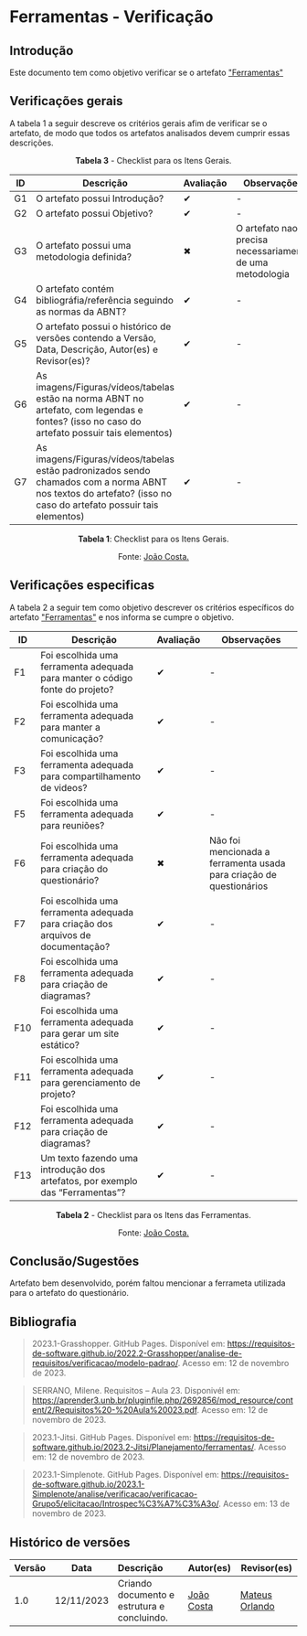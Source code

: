 # Ferramentas - Verificação

## Introdução
Este documento tem como objetivo verificar se o artefato ["Ferramentas"](https://requisitos-de-software.github.io/2023.2-Jitsi/Planejamento/ferramentas/)

## Verificações gerais
A tabela 1 a seguir descreve os critérios gerais afim de verificar se o artefato, de modo que todos os artefatos analisados devem cumprir essas descrições.

<center>

**Tabela 3** - Checklist para os Itens Gerais.

 ID | Descrição | Avaliação | Observações |
| ---| -------- | --------- | ------------ |
| G1  | O artefato possui Introdução? | ✔  | - |
| G2  | O artefato possui Objetivo? | ✔ | - |
| G3  | O artefato possui uma metodologia definida? | ✖ | O artefato nao precisa necessariamente de uma metodologia |
| G4  | O artefato contém bibliográfia/referência seguindo as normas da ABNT? | ✔ | - |
| G5  | O artefato possui o histórico de versões contendo a Versão, Data, Descrição, Autor(es) e Revisor(es)? | ✔ | - |
| G6  | As imagens/Figuras/vídeos/tabelas estão na norma ABNT no artefato, com legendas e fontes? (isso no caso do artefato possuir tais elementos) | ✔ | - |
| G7  | As imagens/Figuras/vídeos/tabelas estão padronizados sendo chamados com a norma ABNT nos textos do artefato? (isso no caso do artefato possuir tais elementos) | ✔ | - |

**Tabela 1**: Checklist para os Itens Gerais.

Fonte: [João Costa.](https://github.com/jvcostta)

</center>

## Verificações especificas
A tabela 2 a seguir tem como objetivo descrever os critérios específicos do artefato ["Ferramentas"](https://requisitos-de-software.github.io/2023.2-Jitsi/Planejamento/ferramentas/) e nos informa se cumpre o objetivo.

<center>

| ID | Descrição | Avaliação | Observações |
| ---| -------- | --------- | ------------ |
| F1 | Foi escolhida uma ferramenta adequada para manter o código fonte do projeto? | ✔ | - |
| F2 | Foi escolhida uma ferramenta adequada para manter a comunicação? | ✔ | - |
| F3 | Foi escolhida uma ferramenta adequada para compartilhamento de videos? | ✔ | - |
| F5 | Foi escolhida uma ferramenta adequada para reuniões? | ✔ | - |
| F6 | Foi escolhida uma ferramenta adequada para criação do questionário? | ✖ | Não foi mencionada a ferramenta usada para criação de questionários |
| F7 | Foi escolhida uma ferramenta adequada para criação dos arquivos de documentação? | ✔ | - |
| F8 | Foi escolhida uma ferramenta adequada para criação de diagramas? | ✔ | - |
| F10 | Foi escolhida uma ferramenta adequada para gerar um site estático? | ✔ | - |
| F11 | Foi escolhida uma ferramenta adequada para gerenciamento de projeto? | ✔ | - |
| F12 | Foi escolhida uma ferramenta adequada para criação de diagramas? | ✔ | - |
| F13 | Um texto fazendo uma introdução dos artefatos, por exemplo das “Ferramentas”? | ✔ | - |

**Tabela 2** - Checklist para os Itens das Ferramentas.

Fonte: [João Costa.](https://github.com/jvcostta)

</center>

## Conclusão/Sugestões
Artefato bem desenvolvido, porém faltou mencionar a ferrameta utilizada para o artefato do questionário.

## Bibliografia

> 2023.1-Grasshopper. GitHub Pages. Disponível em: https://requisitos-de-software.github.io/2022.2-Grasshopper/analise-de-requisitos/verificacao/modelo-padrao/. Acesso em: 12 de novembro de 2023.

> SERRANO, Milene. Requisitos – Aula 23. Disponivél em: https://aprender3.unb.br/pluginfile.php/2692856/mod_resource/content/2/Requisitos%20-%20Aula%20023.pdf. Acesso em: 12 de novembro de 2023.

> 2023.1-Jitsi. GitHub Pages. Disponível em: https://requisitos-de-software.github.io/2023.2-Jitsi/Planejamento/ferramentas/. Acesso em: 12 de novembro de 2023.

> 2023.1-Simplenote. GitHub Pages. Disponível em: https://requisitos-de-software.github.io/2023.1-Simplenote/analise/verificacao/verificacao-Grupo5/elicitacao/Introspec%C3%A7%C3%A3o/. Acesso em: 13 de novembro de 2023.

## Histórico de versões
| Versão | Data       | Descrição                   | Autor(es)     | Revisor(es) |
|--------|------------|:-----------------------------|---------------|-------------|
| 1.0    | 12/11/2023 | Criando documento e estrutura e concluindo. |  [João Costa](https://github.com/jvcostta)   |  [Mateus Orlando](https://github.com/MateusPy)           |